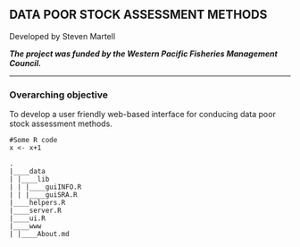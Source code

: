 ## DATA POOR STOCK ASSESSMENT METHODS
Developed by Steven Martell


***The project was funded by the Western Pacific Fisheries Management Council.***

----

### Overarching objective
To develop a user friendly web-based interface for conducing data poor stock assessment methods. 




```{r}
#Some R code
x <- x+1
```

```
.
|____data
| |____lib
| | |____guiINFO.R
| | |____guiSRA.R
|____helpers.R
|____server.R
|____ui.R
|____www
| |____About.md
```
